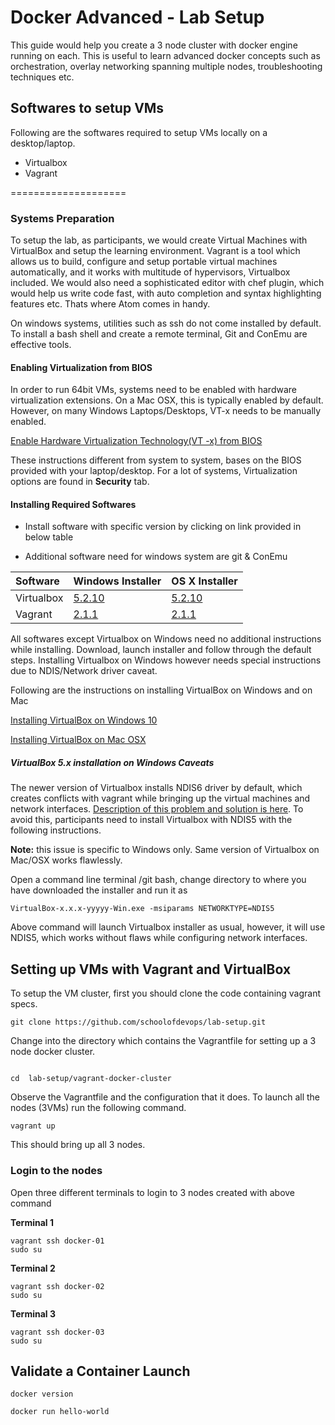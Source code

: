 # Docker Advanced - Lab Setup

This guide would help you create a 3 node cluster with docker engine running on each. This is useful to learn advanced docker concepts such as orchestration, overlay networking spanning multiple nodes, troubleshooting techniques etc.


## Softwares to setup VMs

Following are the softwares required to setup VMs locally on a desktop/laptop.

  * Virtualbox
  * Vagrant

====================


### Systems Preparation

To setup the lab, as participants, we would create Virtual Machines with VirtualBox and setup the learning environment. Vagrant is a tool which allows us to build, configure and setup portable virtual machines automatically, and it works with multitude of hypervisors, Virtualbox included. We would also need a sophisticated  editor with chef plugin, which would help us write code fast, with auto completion and syntax highlighting features etc. Thats where Atom comes in handy.  

On windows systems, utilities such as ssh do not come installed by default. To install a bash shell and create a remote terminal, Git and ConEmu are effective tools.


#### Enabling Virtualization from BIOS

In order to run 64bit VMs, systems need to be enabled with hardware virtualization extensions. On a Mac OSX, this is typically enabled by default. However, on many Windows Laptops/Desktops, VT-x needs to be manually enabled.

[Enable Hardware Virtualization Technology(VT -x) from BIOS](https://docs.fedoraproject.org/en-US/Fedora/13/html/Virtualization_Guide/sect-Virtualization-Troubleshooting-Enabling_Intel_VT_and_AMD_V_virtualization_hardware_extensions_in_BIOS.html)

These instructions different from system to system, bases on the BIOS provided with your laptop/desktop. For a lot of systems, Virtualization options are found in **Security** tab.

#### Installing Required Softwares

- Install software with specific version  by clicking on link provided in below table

- Additional software need  for windows system are git & ConEmu


| Software     | Windows Installer | OS X Installer |
| :------------- | :--------------- | :---------------|
| Virtualbox     |[5.2.10](https://download.virtualbox.org/virtualbox/5.2.10/VirtualBox-5.2.10-122406-Win.exe)      | [5.2.10](https://download.virtualbox.org/virtualbox/5.2.10/VirtualBox-5.2.10-122088-OSX.dmg)  
| Vagrant | [2.1.1](https://releases.hashicorp.com/vagrant/2.1.1/vagrant_2.1.1_x86_64.msi) | [2.1.1](https://releases.hashicorp.com/vagrant/2.1.1/vagrant_2.1.1_x86_64.dmg) |

All softwares except Virtualbox on Windows need no additional instructions while installing. Download, launch installer and follow through the default steps. Installing Virtualbox on Windows  however needs special instructions due to NDIS/Network driver caveat.  

Following are the instructions on installing VirtualBox on Windows and on Mac

[Installing VirtualBox on Windows 10](https://www.youtube.com/watch?v=63_kPIQUPp8)

[Installing VirtualBox on Mac OSX](https://www.youtube.com/watch?v=lEvM-No4eQo)


##### VirtualBox 5.x installation on Windows Caveats

The newer version of Virtualbox installs NDIS6 driver by default, which creates conflicts with vagrant while bringing up the virtual machines and network interfaces. [Description of this problem and solution is here](https://forums.virtualbox.org/viewtopic.php?f=6&t=69597). To avoid this, participants need to install Virtualbox with NDIS5 with the following instructions.   

**Note:** this issue is specific to Windows only. Same version of Virtualbox on  Mac/OSX  works flawlessly.  

Open a command line terminal /git bash, change directory to where you have downloaded the installer and run it as

```
VirtualBox-x.x.x-yyyyy-Win.exe -msiparams NETWORKTYPE=NDIS5

```

Above command will launch Virtualbox installer as usual, however, it will use NDIS5, which works without flaws while  configuring  network interfaces.



## Setting up VMs  with Vagrant and VirtualBox

To setup the VM cluster, first you should clone the code containing vagrant specs.

```
git clone https://github.com/schoolofdevops/lab-setup.git
```

Change into the directory which contains the Vagrantfile for setting up a 3 node docker cluster.

```

cd  lab-setup/vagrant-docker-cluster
```

Observe the Vagrantfile and the configuration that it does. To launch all the nodes (3VMs) run the following command.

```
vagrant up
```

This should bring up all 3 nodes.



### Login to the  nodes

Open three different terminals to login to 3 nodes created with above command

**Terminal 1**
```
vagrant ssh docker-01
sudo su

```
**Terminal 2**

```
vagrant ssh docker-02
sudo su
```

**Terminal 3**

```
vagrant ssh docker-03
sudo su
```


## Validate a Container Launch

```
docker version

docker run hello-world
```
